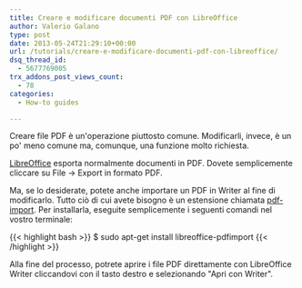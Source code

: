 ```yaml
---
title: Creare e modificare documenti PDF con LibreOffice
author: Valerio Galano
type: post
date: 2013-05-24T21:29:10+00:00
url: /tutorials/creare-e-modificare-documenti-pdf-con-libreoffice/
dsq_thread_id:
  - 5677769005
trx_addons_post_views_count:
  - 78
categories:
  - How-to guides

---
```

Creare file PDF è un'operazione piuttosto comune. Modificarli, invece, è un po' meno comune ma, comunque, una funzione molto richiesta.

[LibreOffice][1] esporta normalmente documenti in PDF. Dovete semplicemente cliccare su File -> Export in formato PDF.

Ma, se lo desiderate, potete anche importare un PDF in Writer al fine di modificarlo. Tutto ciò di cui avete bisogno è un estensione chiamata [pdf-import][2]. Per installarla, eseguite semplicemente i seguenti comandi nel vostro terminale:

{{< highlight bash >}}
$ sudo apt-get install libreoffice-pdfimport
{{< /highlight >}}

Alla fine del processo, potrete aprire i file PDF direttamente con LibreOffice Writer cliccandovi con il tasto destro e selezionando "Apri con Writer".

 [1]: http://www.libreoffice.org/
 [2]: http://aoo-extensions.sourceforge.net/en/project/pdfimport